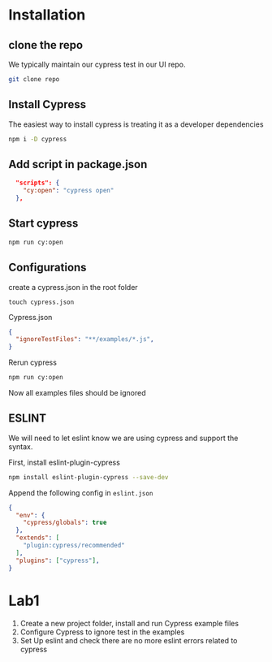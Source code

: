 # Installation

## clone the repo

We typically maintain our cypress test in our UI repo.

```sh
git clone repo
```

## Install Cypress

The easiest way to install cypress is treating it as a developer dependencies

```sh
npm i -D cypress
```

## Add script in package.json

```json
  "scripts": {
    "cy:open": "cypress open"
  },
```

## Start cypress

```sh
npm run cy:open
```

## Configurations

create a cypress.json in the root folder

```
touch cypress.json
```

Cypress.json

```JSON
{
  "ignoreTestFiles": "**/examples/*.js",
}
```

Rerun cypress

```sh
npm run cy:open
```

Now all examples files should be ignored

## ESLINT

We will need to let eslint know we are using cypress and support the syntax.

First, install eslint-plugin-cypress

```sh
npm install eslint-plugin-cypress --save-dev
```

Append the following config in `eslint.json`

```JSON
{
  "env": {
    "cypress/globals": true
  },
  "extends": [
    "plugin:cypress/recommended"
  ],
  "plugins": ["cypress"],
}
```

# Lab1

1. Create a new project folder, install and run Cypress example files
2. Configure Cypress to ignore test in the examples
3. Set Up eslint and check there are no more eslint errors related to cypress
